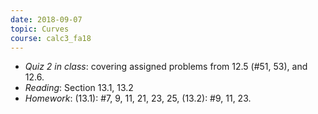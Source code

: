 ```yaml
---
date: 2018-09-07
topic: Curves
course: calc3_fa18
---
```


- *Quiz 2 in class*: covering assigned problems from 12.5 (#51, 53), and 12.6.
- *Reading*: Section 13.1, 13.2
- *Homework*: (13.1): #7, 9, 11, 21, 23, 25, (13.2): #9, 11, 23.
